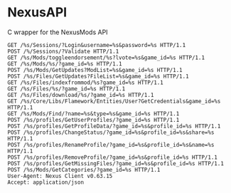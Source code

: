 # NexusAPI
C wrapper for the NexusMods API

    GET /%s/Sessions/?Login&username=%s&password=%s HTTP/1.1
    POST /%/Sessions/?Validate HTTP/1.1
    GET /%s/Mods/toggleendorsement/%s?lvote=%s&game_id=%s HTTP/1.1
    GET /%s/Mods/%s/?game_id=%s HTTP/1.1
    POST /%s/Mods/GetUpdates?ModList=%s&game_id=%s HTTP/1.1
    POST /%s/Files/GetUpdates?FileList=%s&game_id=%s HTTP/1.1
    GET /%s/Files/indexfrommod/%s?game_id=%s HTTP/1.1
    GET /%s/Files/%s/?game_id=%s HTTP/1.1
    GET /%s/Files/download/%s/?game_id=%s HTTP/1.1
    GET /%s/Core/Libs/Flamework/Entities/User?GetCredentials&game_id=%s HTTP/1.1
    GET /%s/Mods/Find/?name=%s&type=%s&game_id=%s HTTP/1.1
    POST /%s/profiles/GetUserProfiles/?game_id=%s HTTP/1.1
    POST /%s/profiles/GetProfileData/?game_id=%s&profile_id=%s HTTP/1.1
    POST /%s/profiles/ChangeStatus/?game_id=%s&profile_id=%s&share=%s HTTP/1.1
    POST /%s/profiles/RenameProfile/?game_id=%s&profile_id=%s&name=%s HTTP/1.1
    POST /%s/profiles/RemoveProfile/?game_id=%s&profile_id=%s HTTP/1.1
    POST /%s/profiles/GetMissingFiles/?game_id=%s&profile_id=%s HTTP/1.1
    POST /%s/Mods/GetCategories/?game_id=%s HTTP/1.1
    User-Agent: Nexus Client v0.63.15
    Accept: application/json
    
